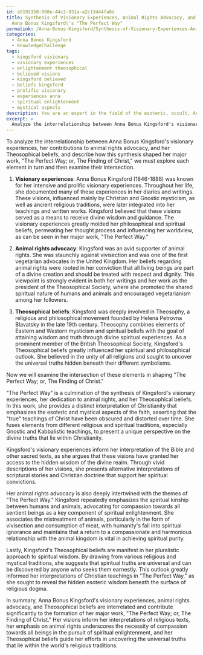 ```yaml
---
id: a5192158-088e-44c2-931a-a2c13d44fa8d
title: Synthesis of Visionary Experiences, Animal Rights Advocacy, and Theosophy in
  Anna Bonus Kingsford\'s "The Perfect Way"
permalink: /Anna-Bonus-Kingsford/Synthesis-of-Visionary-Experiences-Animal-Rights-Advocacy-and-Theosophy-in-Anna-Bonus-Kingsfords-The/
categories:
  - Anna Bonus Kingsford
  - KnowledgeChallenge
tags:
  - kingsford visionary
  - visionary experiences
  - enlightenment theosophical
  - believed visions
  - kingsford believed
  - beliefs kingsford
  - prolific visionary
  - experiences anna
  - spiritual enlightenment
  - mystical aspects
description: You are an expert in the field of the esoteric, occult, Anna Bonus Kingsford and Education. You are a writer of tests, challenges, books and deep knowledge on Anna Bonus Kingsford for initiates and students to gain deep insights and understanding from. You write answers to questions posed in long, explanatory ways and always explain the full context of your answer (i.e., related concepts, formulas, examples, or history), as well as the step-by-step thinking process you take to answer the challenges. Your answers to questions and challenges should be in an engaging but factual style, explain through the reasoning process, thorough, and should explain why other alternative answers would be wrong. Summarize the key themes, ideas, and conclusions at the end.
excerpt: > 
  Analyze the interrelationship between Anna Bonus Kingsford's visionary experiences, her contributions to animal rights advocacy, and her Theosophical beliefs, and describe how this synthesis shaped her major work, "The Perfect Way; or, The Finding of Christ."
---
```

To analyze the interrelationship between Anna Bonus Kingsford's visionary experiences, her contributions to animal rights advocacy, and her Theosophical beliefs, and describe how this synthesis shaped her major work, "The Perfect Way; or, The Finding of Christ," we must explore each element in turn and then examine their intersection.

1. **Visionary experiences**: Anna Bonus Kingsford (1846-1888) was known for her intensive and prolific visionary experiences. Throughout her life, she documented many of these experiences in her diaries and writings. These visions, influenced mainly by Christian and Gnostic mysticism, as well as ancient religious traditions, were later integrated into her teachings and written works. Kingsford believed that these visions served as a means to receive divine wisdom and guidance. The visionary experiences greatly molded her philosophical and spiritual beliefs, permeating her thought process and influencing her worldview, as can be seen in her major work, "The Perfect Way."

2. **Animal rights advocacy**: Kingsford was an avid supporter of animal rights. She was staunchly against vivisection and was one of the first vegetarian advocates in the United Kingdom. Her beliefs regarding animal rights were rooted in her conviction that all living beings are part of a divine creation and should be treated with respect and dignity. This viewpoint is strongly evident in both her writings and her work as the president of the Theosophical Society, where she promoted the shared spiritual nature of humans and animals and encouraged vegetarianism among her followers.

3. **Theosophical beliefs**: Kingsford was deeply involved in Theosophy, a religious and philosophical movement founded by Helena Petrovna Blavatsky in the late 19th century. Theosophy combines elements of Eastern and Western mysticism and spiritual beliefs with the goal of attaining wisdom and truth through divine spiritual experiences. As a prominent member of the British Theosophical Society, Kingsford's Theosophical beliefs greatly influenced her spiritual and philosophical outlook. She believed in the unity of all religions and sought to uncover the universal truths hidden beneath their different symbolisms.

Now we will examine the intersection of these elements in shaping "The Perfect Way; or, The Finding of Christ."

"The Perfect Way" is a culmination of the synthesis of Kingsford's visionary experiences, her dedication to animal rights, and her Theosophical beliefs. In this work, she provides a distinct interpretation of Christianity that emphasizes the esoteric and mystical aspects of the faith, asserting that the "true" teachings of Christ have been obscured and distorted over time. She fuses elements from different religious and spiritual traditions, especially Gnostic and Kabbalistic teachings, to present a unique perspective on the divine truths that lie within Christianity.

Kingsford's visionary experiences inform her interpretation of the Bible and other sacred texts, as she argues that these visions have granted her access to the hidden wisdom of the divine realm. Through vivid descriptions of her visions, she presents alternative interpretations of scriptural stories and Christian doctrine that support her spiritual convictions.

Her animal rights advocacy is also deeply intertwined with the themes of "The Perfect Way." Kingsford repeatedly emphasizes the spiritual kinship between humans and animals, advocating for compassion towards all sentient beings as a key component of spiritual enlightenment. She associates the mistreatment of animals, particularly in the form of vivisection and consumption of meat, with humanity's fall into spiritual ignorance and maintains that a return to a compassionate and harmonious relationship with the animal kingdom is vital in achieving spiritual purity.

Lastly, Kingsford's Theosophical beliefs are manifest in her pluralistic approach to spiritual wisdom. By drawing from various religious and mystical traditions, she suggests that spiritual truths are universal and can be discovered by anyone who seeks them earnestly. This outlook greatly informed her interpretations of Christian teachings in "The Perfect Way," as she sought to reveal the hidden esoteric wisdom beneath the surface of religious dogma.

In summary, Anna Bonus Kingsford's visionary experiences, animal rights advocacy, and Theosophical beliefs are interrelated and contribute significantly to the formation of her major work, "The Perfect Way; or, The Finding of Christ." Her visions inform her interpretations of religious texts, her emphasis on animal rights underscores the necessity of compassion towards all beings in the pursuit of spiritual enlightenment, and her Theosophical beliefs guide her efforts in uncovering the universal truths that lie within the world's religious traditions.

